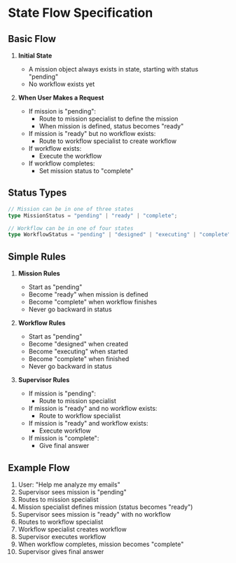 # State Flow Specification

## Basic Flow

1. **Initial State**
   - A mission object always exists in state, starting with status "pending"
   - No workflow exists yet

2. **When User Makes a Request**
   - If mission is "pending":
     - Route to mission specialist to define the mission
     - When mission is defined, status becomes "ready"
   - If mission is "ready" but no workflow exists:
     - Route to workflow specialist to create workflow
   - If workflow exists:
     - Execute the workflow
   - If workflow completes:
     - Set mission status to "complete"

## Status Types

```typescript
// Mission can be in one of three states
type MissionStatus = "pending" | "ready" | "complete";

// Workflow can be in one of four states
type WorkflowStatus = "pending" | "designed" | "executing" | "complete";
```

## Simple Rules

1. **Mission Rules**
   - Start as "pending"
   - Become "ready" when mission is defined
   - Become "complete" when workflow finishes
   - Never go backward in status

2. **Workflow Rules**
   - Start as "pending"
   - Become "designed" when created
   - Become "executing" when started
   - Become "complete" when finished
   - Never go backward in status

3. **Supervisor Rules**
   - If mission is "pending":
     - Route to mission specialist
   - If mission is "ready" and no workflow exists:
     - Route to workflow specialist
   - If mission is "ready" and workflow exists:
     - Execute workflow
   - If mission is "complete":
     - Give final answer

## Example Flow

1. User: "Help me analyze my emails"
2. Supervisor sees mission is "pending"
3. Routes to mission specialist
4. Mission specialist defines mission (status becomes "ready")
5. Supervisor sees mission is "ready" with no workflow
6. Routes to workflow specialist
7. Workflow specialist creates workflow
8. Supervisor executes workflow
9. When workflow completes, mission becomes "complete"
10. Supervisor gives final answer 